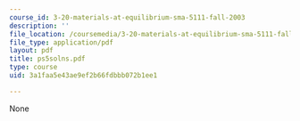 ```yaml
---
course_id: 3-20-materials-at-equilibrium-sma-5111-fall-2003
description: ''
file_location: /coursemedia/3-20-materials-at-equilibrium-sma-5111-fall-2003/3a1faa5e43ae9ef2b66fdbbb072b1ee1_ps5solns.pdf
file_type: application/pdf
layout: pdf
title: ps5solns.pdf
type: course
uid: 3a1faa5e43ae9ef2b66fdbbb072b1ee1

---
```

None
